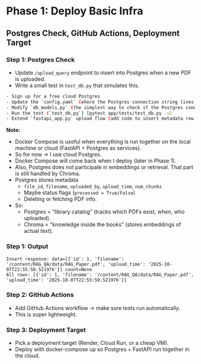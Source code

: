 # Phase 1: Deploy Basic Infra
## Postgres Check, GitHub Actions, Deployment Target

### Step 1: Postgres Check
- Update `/upload_query` endpoint to insert into Postgres when a new PDF is uploaded.
- Write a small test in `test_db.py` that simulates this.

```bash
- Sign up for a free cloud Postgres
- Update the `config.yaml` (where the Postgres connection string lives, you will get this info from cloud Postgres)
- Modify `db_models.py` (the simplest way to check if the Postgres connection is alive)
- Run the test (`test_db.py`) [pytest app/tests/test_db.py -v]
- Extend `fastapi_app.py` upload flow (add code to insert metadata row into Postgres on upload.)
```

**Note:**
- Docker Compose is useful when everything is run together on the local machine or cloud (FastAPI + Postgres as services).
- So for now → I use cloud Postgres.
- Docker Compose will come back when I deploy (later in Phase 1).
- Also, Postgres does not participate in embeddings or retrieval. That part is still handled by Chroma.
- Postgres stores metadata
  - `file_id`, `filename`, `uploaded_by`, `upload_time`, `num_chunks`
  - Maybe status flags (`processed = True/False`)
  - Deleting or fetching PDF info.
- So:
  - Postgres = “library catalog” (tracks which PDFs exist, when, who uploaded).
  - Chroma = “knowledge inside the books” (stores embeddings of actual text).

### Step 1: Output 
```
Insert response: data=[{'id': 1, 'filename': '/content/RAG_QA/data/RAG_Paper.pdf', 'upload_time': '2025-10-07T22:55:50.521976'}] count=None
All rows: [{'id': 1, 'filename': '/content/RAG_QA/data/RAG_Paper.pdf', 'upload_time': '2025-10-07T22:55:50.521976'}]
```
### Step 2: GitHub Actions
- Add GitHub Actions workflow → make sure tests run automatically.
- This is super lightweight.

### Step 3: Deployment Target
- Pick a deployment target (Render, Cloud Run, or a cheap VM).
- Deploy with docker-compose up so Postgres + FastAPI run together in the cloud.
